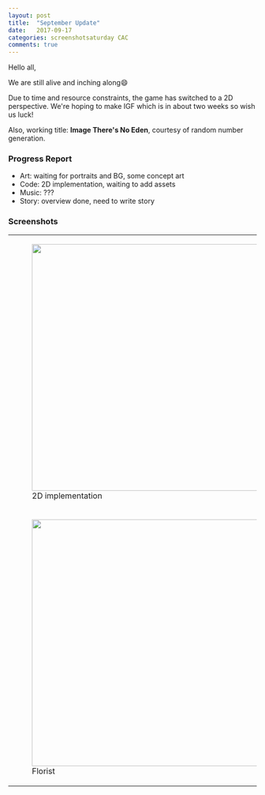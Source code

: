 ```yaml
---
layout: post
title:  "September Update"
date:   2017-09-17
categories: screenshotsaturday CAC
comments: true
---
```


Hello all,

We are still alive and inching along:smile:

Due to time and resource constraints, the game has switched to a 2D perspective.
We're hoping to make IGF which is in about two weeks so wish us luck!

Also, working title: **Image There's No Eden**, courtesy of random number generation.

### Progress Report
  * Art: waiting for portraits and BG, some concept art
  * Code: 2D implementation, waiting to add assets
  * Music: ???
  * Story: overview done, need to write story

### Screenshots

<table>
	<tr>
		<td>
		<figure>
			<img src="{{baseurl}}/assets/images/09_17/gif01.gif" width="500">
			<figcaption>2D implementation</figcaption>
		</figure>
		</td>
		<td>
		<figure>
			<img src="{{baseurl}}/assets/images/09_17/pic02.png" width="500">
			<figcaption>MC concept</figcaption>
		</figure>
		</td>
	</tr>
	<tr>
		<td>
		<figure>
			<img src="{{baseurl}}/assets/images/09_17/pic01.jpg" width="500">
			<figcaption>Florist</figcaption>
		</figure>
		</td>
		<td>
		<figure>
			<img src="{{baseurl}}/assets/images/09_17/pic03.png" width="500">
			<figcaption>Girl with a mask</figcaption>
		</figure>
		</td>
	</tr>
</table>